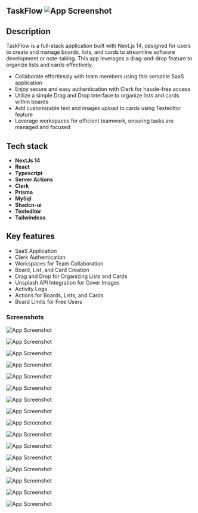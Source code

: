  ## TaskFlow ![App Screenshot](https://svgshare.com/i/180u.svg) 

## Description
TaskFlow is a full-stack application built with Next.js 14, designed for users to create and manage boards, lists, and cards to streamline software development or note-taking. This app leverages a drag-and-drop feature to organize lists and cards effectively.

- Collaborate effortlessly with team members using this versatile SaaS application
- Enjoy secure and easy authentication with Clerk for hassle-free access
- Utilize a simple Drag and Drop interface to organize lists and cards within boards
- Add customizable text and images upload to cards using Texteditor feature
- Leverage workspaces for efficient teamwork, ensuring tasks are managed and focused
  
## Tech stack
- **NextJs 14**
- **React**
- **Typescript**
- **Server Actions**
- **Clerk**
- **Prisma**
- **MySql**
- **Shadcn-ui**
- **Texteditor**
- **Tailwindcss**

## Key features

- SaaS Application
- Clerk Authentication
- Workspaces for Team Collaboration
- Board, List, and Card Creation
- Drag and Drop for Organizing Lists and Cards
- Unsplash API Integration for Cover Images
- Activity Logs
- Actions for Boards, Lists, and Cards
- Board Limits for Free Users

### Screenshots


![App Screenshot](https://raw.githubusercontent.com/RiP3rQ/Trello-Clone-NextJs-/main/screenshots/2.PNG)

![App Screenshot](https://raw.githubusercontent.com/RiP3rQ/Trello-Clone-NextJs-/main/screenshots/3.PNG)

![App Screenshot](https://raw.githubusercontent.com/RiP3rQ/Trello-Clone-NextJs-/main/screenshots/4.PNG)

![App Screenshot](https://raw.githubusercontent.com/RiP3rQ/Trello-Clone-NextJs-/main/screenshots/5.PNG)

![App Screenshot](https://raw.githubusercontent.com/RiP3rQ/Trello-Clone-NextJs-/main/screenshots/6.PNG)

![App Screenshot](https://raw.githubusercontent.com/RiP3rQ/Trello-Clone-NextJs-/main/screenshots/7.PNG)

![App Screenshot](https://raw.githubusercontent.com/RiP3rQ/Trello-Clone-NextJs-/main/screenshots/8.PNG)

![App Screenshot](https://raw.githubusercontent.com/RiP3rQ/Trello-Clone-NextJs-/main/screenshots/9.png)

![App Screenshot](https://raw.githubusercontent.com/RiP3rQ/Trello-Clone-NextJs-/main/screenshots/10.png)

![App Screenshot](https://raw.githubusercontent.com/RiP3rQ/Trello-Clone-NextJs-/main/screenshots/11.PNG)

![App Screenshot](https://raw.githubusercontent.com/RiP3rQ/Trello-Clone-NextJs-/main/screenshots/12.PNG)

![App Screenshot](https://raw.githubusercontent.com/RiP3rQ/Trello-Clone-NextJs-/main/screenshots/13.PNG)

![App Screenshot](https://raw.githubusercontent.com/RiP3rQ/Trello-Clone-NextJs-/main/screenshots/14.PNG)

![App Screenshot](https://raw.githubusercontent.com/RiP3rQ/Trello-Clone-NextJs-/main/screenshots/15.PNG)

![App Screenshot](https://raw.githubusercontent.com/RiP3rQ/Trello-Clone-NextJs-/main/screenshots/16.PNG)

![App Screenshot](https://raw.githubusercontent.com/RiP3rQ/Trello-Clone-NextJs-/main/screenshots/17.PNG)
